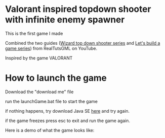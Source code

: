 
# Valorant inspired topdown shooter with infinite enemy spawner

This is the first game I made

Combined the two guides ([Wizard top down shooter series](https://www.youtube.com/watch?v=e9jRfgjV4FQ&t=1s) and [Let's build a game series](https://www.youtube.com/watch?v=1gir2R7G9ws&t=1s)) from RealTutsGML on YouTube.

Inspired by the game VALORANT

# How to launch the game

Download the "download me" file

run the launchGame.bat file to start the game

if nothing happens, try download Java SE [here](https://www.oracle.com/ca-en/java/technologies/javase-downloads.html) and try again.

if the game freezes press esc to exit and run the game again.

Here is a demo of what the game looks like:


